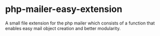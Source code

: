 # php-mailer-easy-extension
A small file extension for the php mailer which consists of a function that enables easy mail object creation and better modularity.
